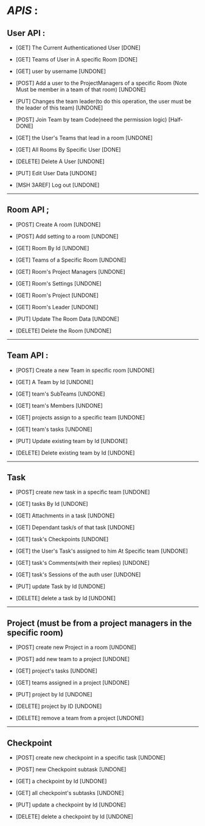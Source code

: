 # *APIS* : 

## User API : 

- [GET] The Current Authenticationed User [DONE]

- [GET] Teams of  User in A specific Room [DONE]

- [GET] user by username [UNDONE]

- [POST] Add a user to the ProjectManagers of a specific Room (Note Must be member in a team of that room)     [UNDONE]

- [PUT] Changes the team leader(to do this operation, the user must be the leader of this team) [UNDONE] 

- [POST] Join Team by team Code(need the permission logic) [Half-DONE]

- [GET] the User's Teams that lead in a room [UNDONE]

- [GET] All Rooms By Specific User [DONE]

- [DELETE] Delete A User [UNDONE]

- [PUT] Edit User Data [UNDONE]

- [MSH 3AREF] Log out [UNDONE]

---


## Room API ; 

- [POST] Create A room  [UNDONE]

- [POST] Add setting to a room  [UNDONE]

- [GET] Room By Id [UNDONE]

- [GET] Teams of a Specific Room [UNDONE]

- [GET] Room's Project Managers [UNDONE]

- [GET] Room's Settings [UNDONE]

- [GET] Room's Project [UNDONE]

- [GET] Room's Leader [UNDONE]

- [PUT] Update The Room Data [UNDONE]

- [DELETE] Delete the Room [UNDONE]


---



## Team API : 

- [POST] Create a new Team in specific room [UNDONE]

- [GET] A Team by Id [UNDONE]

- [GET] team's SubTeams [UNDONE]

- [GET] team's Members [UNDONE]

- [GET] projects assign to a specific team [UNDONE]

- [GET] team's tasks [UNDONE]

- [PUT] Update existing team by Id [UNDONE]

- [DELETE] Delete existing team by Id [UNDONE]
---


## Task

- [POST] create new task in a specific team [UNDONE]

- [GET] tasks By Id [UNDONE]

- [GET] Attachments in a task [UNDONE]

- [GET] Dependant task/s of that task [UNDONE]

- [GET] task's Checkpoints [UNDONE]

- [GET] the User's Task's assigned to him At Specific team [UNDONE]

- [GET] task's Comments(with their replies) [UNDONE]

- [GET] task's Sessions of the auth user [UNDONE]

- [PUT] update Task by Id [UNDONE]

- [DELETE] delete a task by Id [UNDONE]


---

## Project (must be from a project managers in the specific room)

- [POST] create new Project in a room [UNDONE]

- [POST] add new team to a project [UNDONE]


- [GET] project's tasks [UNDONE]

- [GET] teams assigned in a project [UNDONE] 

- [PUT] project by Id [UNDONE]

- [DELETE] project by ID [UNDONE]

- [DELETE] remove a team from a project [UNDONE]

---

## Checkpoint 

- [POST] create new checkpoint in a specific task [UNDONE]

- [POST] new Checkpoint subtask [UNDONE]

- [GET] a checkpoint by Id [UNDONE] 

- [GET] all checkpoint's subtasks [UNDONE] 

- [PUT] update a checkpoint by Id [UNDONE]

- [DELETE] delete a checkpoint by Id [UNDONE]
